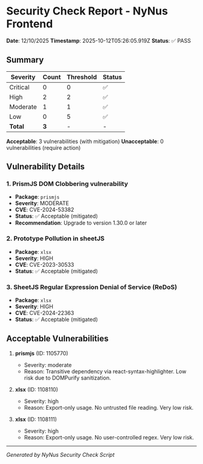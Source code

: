 # Security Check Report - NyNus Frontend
**Date**: 12/10/2025
**Timestamp**: 2025-10-12T05:26:05.919Z
**Status**: ✅ PASS

## Summary

| Severity | Count | Threshold | Status |
|----------|-------|-----------|--------|
| Critical | 0 | 0 | ✅ |
| High | 2 | 2 | ✅ |
| Moderate | 1 | 1 | ✅ |
| Low | 0 | 5 | ✅ |
| **Total** | **3** | - | - |

**Acceptable**: 3 vulnerabilities (with mitigation)
**Unacceptable**: 0 vulnerabilities (require action)

## Vulnerability Details

### 1. PrismJS DOM Clobbering vulnerability
- **Package**: `prismjs`
- **Severity**: MODERATE
- **CVE**: CVE-2024-53382
- **Status**: ✅ Acceptable (mitigated)
- **Recommendation**: Upgrade to version 1.30.0 or later

### 2. Prototype Pollution in sheetJS
- **Package**: `xlsx`
- **Severity**: HIGH
- **CVE**: CVE-2023-30533
- **Status**: ✅ Acceptable (mitigated)

### 3. SheetJS Regular Expression Denial of Service (ReDoS)
- **Package**: `xlsx`
- **Severity**: HIGH
- **CVE**: CVE-2024-22363
- **Status**: ✅ Acceptable (mitigated)

## Acceptable Vulnerabilities

1. **prismjs** (ID: 1105770)
   - Severity: moderate
   - Reason: Transitive dependency via react-syntax-highlighter. Low risk due to DOMPurify sanitization.

2. **xlsx** (ID: 1108110)
   - Severity: high
   - Reason: Export-only usage. No untrusted file reading. Very low risk.

3. **xlsx** (ID: 1108111)
   - Severity: high
   - Reason: Export-only usage. No user-controlled regex. Very low risk.

---
*Generated by NyNus Security Check Script*
